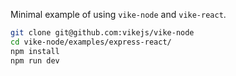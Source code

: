 Minimal example of using `vike-node` and `vike-react`.

```bash
git clone git@github.com:vikejs/vike-node
cd vike-node/examples/express-react/
npm install
npm run dev
```
